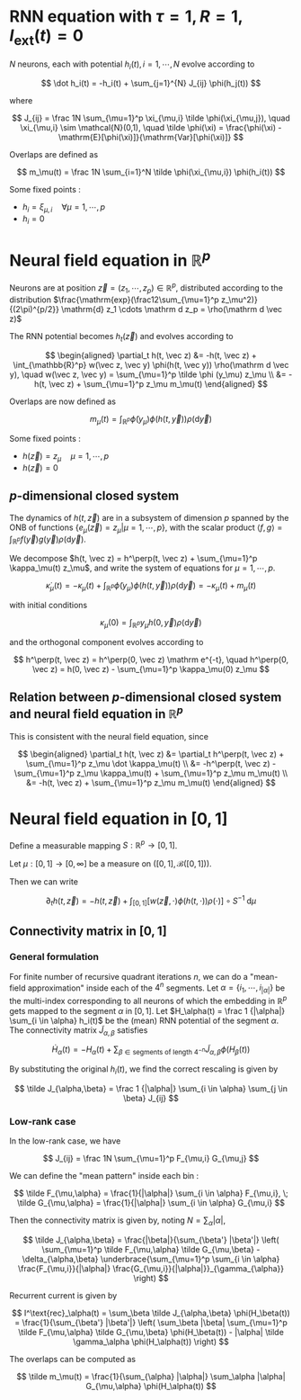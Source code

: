 # RNN equation with $\tau=1, R=1, I_\textrm {ext}(t) = 0$

$N$ neurons, each with potential $h_i(t), i = 1,\cdots, N$ evolve according to

$$
\dot h_i(t) = -h_i(t) + \sum_{j=1}^{N} J_{ij} \phi(h_j(t))
$$

where

$$
J_{ij} = \frac 1N \sum_{\mu=1}^p \xi_{\mu,i} \tilde \phi(\xi_{\mu,j}),
\quad
\xi_{\mu,i} \sim \mathcal{N}(0,1),
\quad
\tilde \phi(\xi) = \frac{\phi(\xi) - \mathrm{E}[\phi(\xi)]}{\mathrm{Var}[\phi(\xi)]}
$$

Overlaps are defined as

$$
m_\mu(t) = \frac 1N \sum_{i=1}^N \tilde \phi(\xi_{\mu,i}) \phi(h_i(t))
$$

Some fixed points :

- $h_i = \xi_{\mu,i} \quad \forall \mu = 1,\cdots,p$
- $h_i=0$

# Neural field equation in $\mathbb R^p$

Neurons are at position $\vec z = (z_1, \cdots, z_p) \in \mathbb{R}^p$, distributed according to the distribution $\frac{\mathrm{exp}(\frac12\sum_{\mu=1}^p z_\mu^2)}{(2\pi)^{p/2}} \mathrm{d} z_1 \cdots \mathrm d z_p = \rho(\mathrm d \vec z)$

The RNN potential becomes $h_t(\vec z)$ and evolves according to

$$
\begin{aligned}
\partial_t h(t, \vec z) &= -h(t, \vec z) + \int_{\mathbb{R}^p} w(\vec z, \vec y) \phi(h(t, \vec y)) \rho(\mathrm d \vec y),
\quad
w(\vec z, \vec y) = \sum_{\mu=1}^p \tilde \phi (y_\mu) z_\mu \\
&= -h(t, \vec z) + \sum_{\mu=1}^p z_\mu m_\mu(t)
\end{aligned}
$$

Overlaps are now defined as

$$
m_\mu(t) = \int_{\mathbb R^p} \tilde \phi(y_\mu) \phi(h(t,\vec y)) \rho(\mathrm d \vec y)
$$

Some fixed points :

- $h(\vec z) = z_\mu \quad \mu=1,\cdots,p$
- $h(\vec z) = 0$

## $p$-dimensional closed system

The dynamics of $h(t, \vec z)$ are in a subsystem of dimension $p$ spanned by the ONB of functions $\{e_\mu(\vec z) = z_\mu | \mu=1,\cdots,p\}$, with the scalar product $\langle f, g \rangle = \int_{\mathbb R^p} f(\vec y) g(\vec y) \rho(\mathrm d \vec y)$.

We decompose $h(t, \vec z) = h^\perp(t, \vec z) + \sum_{\mu=1}^p \kappa_\mu(t) z_\mu$, and write the system of equations for $\mu=1,\cdots,p$.

$$
\dot \kappa_\mu(t) = -\kappa_\mu(t) + \int_{\mathbb{R}^p} \tilde\phi(y_\mu) \phi(h(t, \vec y)) \rho(\mathrm d \vec y) = -\kappa_\mu(t) + m_\mu(t)
$$

with initial conditions

$$
\kappa_\mu(0) = \int_{\mathbb{R}^p} y_\mu h(0, \vec y) \rho(\mathrm d \vec y)
$$

and the orthogonal component evolves according to

$$
h^\perp(t, \vec z) = h^\perp(0, \vec z) \mathrm e^{-t},
\quad
h^\perp(0, \vec z) = h(0, \vec z) - \sum_{\mu=1}^p \kappa_\mu(0) z_\mu
$$

## Relation between $p$-dimensional closed system and neural field equation in $\mathbb R^p$

This is consistent with the neural field equation, since

$$
\begin{aligned}
\partial_t h(t, \vec z) &= \partial_t h^\perp(t, \vec z) + \sum_{\mu=1}^p z_\mu \dot \kappa_\mu(t) \\
&= -h^\perp(t, \vec z) - \sum_{\mu=1}^p z_\mu \kappa_\mu(t) + \sum_{\mu=1}^p z_\mu m_\mu(t) \\
&= -h(t, \vec z) + \sum_{\mu=1}^p z_\mu m_\mu(t)
\end{aligned}
$$

# Neural field equation in $[0,1]$

Define a measurable mapping $S : \mathbb{R}^p \rightarrow [0, 1]$.

Let $\mu : [0,1] \rightarrow [0, \infty]$ be a measure on $([0,1], \mathcal B([0,1]))$.

Then we can write

$$
\partial_t h(t, \vec z) = -h(t, \vec z) + \int_{[0,1]} [w(\vec z, \cdot) \phi(h(t, \cdot)) \rho(\cdot)] \circ S^{-1} \; \mathrm d \mu
$$

## Connectivity matrix in $[0,1]$

### General formulation

For finite number of recursive quadrant iterations $n$, we can do a "mean-field approximation" inside each of the $4^n$ segments. Let $\alpha = \{i_1,\cdots,i_{|\alpha|}\}$ be the multi-index corresponding to all neurons of which the embedding in $\mathbb R^p$ gets mapped to the segment $\alpha$ in $[0,1]$. Let $H_\alpha(t) = \frac 1 {|\alpha|} \sum_{i \in \alpha} h_i(t)$ be the (mean) RNN potential of the segment $\alpha$. The connectivity matrix $\tilde J_{\alpha,\beta}$ satisfies

$$
\dot H_\alpha(t) = -H_\alpha(t) + \sum_{\beta \in \text{segments of length } 4^{-n}} \tilde J_{\alpha,\beta} \phi(H_\beta(t))
$$

By substituting the original $h_i(t)$, we find the correct rescaling is given by

$$
\tilde J_{\alpha,\beta} = \frac 1 {|\alpha|} \sum_{i \in \alpha} \sum_{j \in \beta} J_{ij}
$$

### Low-rank case

In the low-rank case, we have

$$
J_{ij} = \frac 1N \sum_{\mu=1}^p F_{\mu,i} G_{\mu,j}
$$

We can define the "mean pattern" inside each bin :

$$
\tilde F_{\mu,\alpha} = \frac{1}{|\alpha|} \sum_{i \in \alpha} F_{\mu,i}, \; \tilde G_{\mu,\alpha} = \frac{1}{|\alpha|} \sum_{i \in \alpha} G_{\mu,i}
$$

Then the connectivity matrix is given by, noting $N = \sum_{\alpha} |\alpha|$,

$$
\tilde J_{\alpha,\beta} = \frac{|\beta|}{\sum_{\beta'} |\beta'|} \left( \sum_{\mu=1}^p \tilde F_{\mu,\alpha} \tilde G_{\mu,\beta} - \delta_{\alpha,\beta} \underbrace{\sum_{\mu=1}^p \sum_{i \in \alpha} \frac{F_{\mu,i}}{|\alpha|} \frac{G_{\mu,i}}{|\alpha|}}_{\gamma_{\alpha}} \right)
$$

Recurrent current is given by

$$
I^\text{rec}_\alpha(t) = \sum_\beta \tilde J_{\alpha,\beta} \phi(H_\beta(t)) = \frac{1}{\sum_{\beta'} |\beta'|} \left( \sum_\beta |\beta| \sum_{\mu=1}^p \tilde F_{\mu,\alpha} \tilde G_{\mu,\beta} \phi(H_\beta(t)) - |\alpha| \tilde \gamma_\alpha \phi(H_\alpha(t)) \right)
$$

The overlaps can be computed as

$$
\tilde m_\mu(t) = \frac{1}{\sum_{\alpha} |\alpha|} \sum_\alpha |\alpha| G_{\mu,\alpha} \phi(H_\alpha(t))
$$